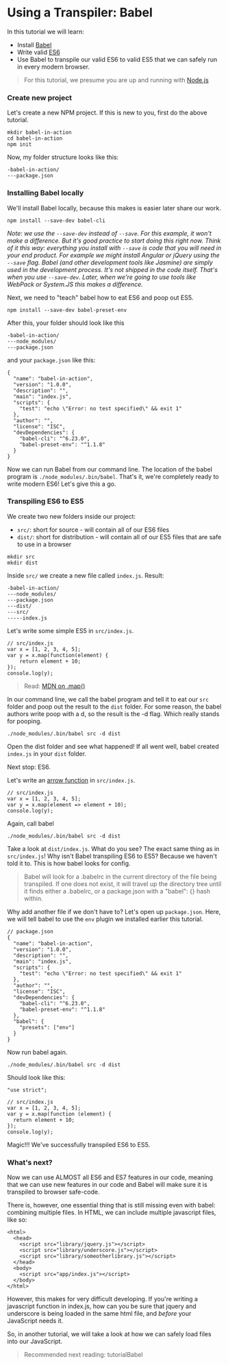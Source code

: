 # Using a Transpiler: Babel
In this tutorial we will learn:
- Install [Babel](https://babeljs.io/)
- Write valid [ES6](https://benmccormick.org/2015/09/14/es5-es6-es2016-es-next-whats-going-on-with-javascript-versioning/)
- Use Babel to transpile our valid ES6 to valid ES5 that we can safely run in every modern browser.

> For this tutorial, we presume you are up and running with [Node.js](https://docs.npmjs.com/getting-started)


### Create new project
Let's create a new NPM project. If this is new to you, first do the above tutorial.

```
mkdir babel-in-action
cd babel-in-action
npm init
```

Now, my folder structure looks like this:
```
-babel-in-action/
---package.json
```

### Installing Babel locally
We'll install Babel locally, because this makes is easier later share our work.
```
npm install --save-dev babel-cli
```

_Note: we use the `--save-dev` instead of `--save`. For this example, it won't make a difference. But it's good practice to start doing this right now. Think of it this way: everything you install with `--save` is code that you will need in your end product. For example we might install Angular or jQuery using the `--save` flag. Babel (and other development tools like Jasmine) are simply used in the development process. It's not shipped in the code itself. That's when you use `--save-dev`. Later, when we're going to use tools like WebPack or System.JS this makes a difference._

Next, we need to "teach" babel how to eat ES6 and poop out ES5.
```
npm install --save-dev babel-preset-env
```

After this, your folder should look like this
```
-babel-in-action/
---node_modules/
---package.json
```

and your `package.json` like this:
```
{
  "name": "babel-in-action",
  "version": "1.0.0",
  "description": "",
  "main": "index.js",
  "scripts": {
    "test": "echo \"Error: no test specified\" && exit 1"
  },
  "author": "",
  "license": "ISC",
  "devDependencies": {
    "babel-cli": "^6.23.0",
    "babel-preset-env": "^1.1.8"
  }
}
```

Now we can run Babel from our command line. The location of the babel program is `./node_modules/.bin/babel`. That's it, we're completely ready to write modern ES6! Let's give this a go.

### Transpiling ES6 to ES5
We create two new folders inside our project:
- `src/`: short for source - will contain all of our ES6 files
- `dist/`: short for distribution - will contain all of our ES5 files that are safe to use in a browser

```
mkdir src
mkdir dist
```

Inside `src/` we create a new file called `index.js`. Result:
```
-babel-in-action/
---node_modules/
---package.json
---dist/
---src/
-----index.js
```

Let's write some simple ES5 in `src/index.js`.

```
// src/index.js
var x = [1, 2, 3, 4, 5];
var y = x.map(function(element) {
	return element + 10;
});
console.log(y);
```

> Read: [MDN on .map()](https://developer.mozilla.org/en/docs/Web/JavaScript/Reference/Global_Objects/Array/map)

In our command line, we call the babel program and tell it to eat our `src` folder and poop out the result to the `dist` folder. For some reason, the babel authors write poop with a d, so the result is the -d flag. Which really stands for pooping.

```
./node_modules/.bin/babel src -d dist
```

Open the dist folder and see what happened! If all went well, babel created `index.js` in your `dist` folder. 

Next stop: ES6.

Let's write an [arrow function](https://developer.mozilla.org/en/docs/Web/JavaScript/Reference/Functions/Arrow_functions) in `src/index.js`.

```
// src/index.js
var x = [1, 2, 3, 4, 5];
var y = x.map(element => element + 10);
console.log(y);
```

Again, call babel
```
./node_modules/.bin/babel src -d dist
```

Take a look at `dist/index.js`. What do you see? The exact same thing as in `src/index.js`! Why isn't Babel transpiling ES6 to ES5? Because we haven't told it to. This is how babel looks for config.

> Babel will look for a .babelrc in the current directory of the file being transpiled. If one does not exist, it will travel up the directory tree until it finds either a .babelrc, or a package.json with a "babel": {} hash within.

Why add another file if we don't have to? Let's open up `package.json`. Here, we will tell babel to use the `env` plugin we installed earlier this tutorial.

```
// package.json
{
  "name": "babel-in-action",
  "version": "1.0.0",
  "description": "",
  "main": "index.js",
  "scripts": {
    "test": "echo \"Error: no test specified\" && exit 1"
  },
  "author": "",
  "license": "ISC",
  "devDependencies": {
    "babel-cli": "^6.23.0",
    "babel-preset-env": "^1.1.8"
  },
  "babel": {
    "presets": ["env"]
  }
}
```

Now run babel again.
```
./node_modules/.bin/babel src -d dist
```

Should look like this:
```
"use strict";

// src/index.js
var x = [1, 2, 3, 4, 5];
var y = x.map(function (element) {
  return element + 10;
});
console.log(y);
```

Magic!!! We've successfully transpiled ES6 to ES5.


### What's next?
Now we can use ALMOST all ES6 and ES7 features in our code, meaning that we can use new features in our code and Babel will make sure it is transpiled to browser safe-code.

There is, however, one essential thing that is still missing even with babel: combining multiple files. In HTML, we can include multiple javascript files, like so:
```
<html>
  <head>
    <script src="library/jquery.js"></script>
    <script src="library/underscore.js"></script>
    <script src="library/someotherlibrary.js"></script>
  </head>
  <body>
    <script src="app/index.js"></script>
  </body>
</html>
```

However, this makes for very difficult developing. If you're writing a javascript function in index.js, how can you be sure that jquery and underscore is being loaded in the same html file, and _before_ your JavaScript needs it.

So, in another tutorial, we will take a look at how we can safely load files into our JavaScript. 

> Recommended next reading: tutorialBabel




